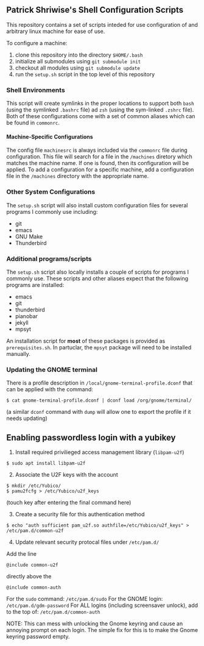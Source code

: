 

## Patrick Shriwise's Shell Configuration Scripts

This repository contains a set of scripts inteded for use configuration of and
arbitrary linux machine for ease of use.

To configure a machine:

  1. clone this repository into the directory `$HOME/.bash`
  2. initialize all submodules using `git submodule init`
  3. checkout all modules using `git submodule update`
  4. run the `setup.sh` script in the top level of this repository

### Shell Environments

This script will create symlinks in the proper locations to support both `bash`
(using the symlinked `.bashrc` file) ad `zsh` (using the sym-linked `.zshrc`
file). Both of these configurations come with a set of common aliases which can
be found in `commonrc`.

#### Machine-Specific Configurations

The config file `machinesrc` is always included via the `commonrc` file during
configuration. This file will search for a file in the `/machines` diretory
which matches the machine name. If one is found, then its configuration will be
applied. To add a configuration for a specific machine, add a configuration file
in the `/machines` directory with the appropriate name.

### Other System Configurations

The `setup.sh` script will also install custom configuration files for several
programs I commonly use including:

  - git
  - emacs
  - GNU Make
  - Thunderbird

### Additional programs/scripts

The `setup.sh` script also locally installs a couple of scripts for programs I
commonly use. These scripts and other aliases expect that the following
programs are installed:

  - emacs
  - git
  - thunderbird
  - pianobar
  - jekyll
  - mpsyt

An installation script for **most** of these packages is provided as
`prerequisites.sh`. In partuclar, the `mpsyt` package will need to be installed
manually.

### Updating the GNOME terminal

There is a profile description in `/local/gnome-terminal-profile.dconf` that can be applied with the command:

```shell
$ cat gnome-terminal-profile.dconf | dconf load /org/gnome/terminal/
```

(a similar `dconf` command with `dump` will allow one to export the profile if it needs updating)


## Enabling passwordless login with a yubikey

1. Install required privilieged access management library (`libpam-u2f`)

```shell
$ sudo apt install libpam-u2f
```

2. Associate the U2F keys with the account

```
$ mkdir /etc/Yubico/
$ pamu2fcfg > /etc/Yubico/u2f_keys
```

(touch key after entering the final command here)

3. Create a security file for this authentication method

```shell
$ echo "auth sufficient pam_u2f.so authfile=/etc/Yubico/u2f_keys" > /etc/pam.d/common-u2f
```

4. Update relevant security protocal files under `/etc/pam.d/`

Add the line

```
@include common-u2f
```

directly above the

```
@include common-auth

```


For the `sudo` command: `/etc/pam.d/sudo`
For the GNOME login: `/etc/pam.d/gdm-password`
For ALL logins (including screensaver unlock), add to the top of: `/etc/pam.d/common-auth`


NOTE: This can mess with unlocking the Gnome keyring and cause an annoying prompt
on each login. The simple fix for this is to make the Gnome keyring password empty.